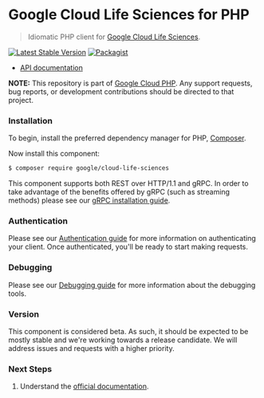 # Google Cloud Life Sciences for PHP

> Idiomatic PHP client for [Google Cloud Life Sciences](https://cloud.google.com/life-sciences).

[![Latest Stable Version](https://poser.pugx.org/google/cloud-life-sciences/v/stable)](https://packagist.org/packages/google/cloud-life-sciences) [![Packagist](https://img.shields.io/packagist/dm/google/cloud-life-sciences.svg)](https://packagist.org/packages/google/cloud-life-sciences)

* [API documentation](https://cloud.google.com/php/docs/reference/cloud-life-sciences/latest)

**NOTE:** This repository is part of [Google Cloud PHP](https://github.com/googleapis/google-cloud-php). Any
support requests, bug reports, or development contributions should be directed to
that project.

### Installation

To begin, install the preferred dependency manager for PHP, [Composer](https://getcomposer.org/).

Now install this component:

```sh
$ composer require google/cloud-life-sciences
```

This component supports both REST over HTTP/1.1 and gRPC. In order to take advantage of the benefits offered by gRPC (such as streaming methods)
please see our [gRPC installation guide](https://cloud.google.com/php/grpc).

### Authentication

Please see our [Authentication guide](https://github.com/googleapis/google-cloud-php/blob/main/AUTHENTICATION.md) for more information
on authenticating your client. Once authenticated, you'll be ready to start making requests.

### Debugging

Please see our [Debugging guide](https://github.com/googleapis/google-cloud-php/blob/main/DEBUG.md)
for more information about the debugging tools.

### Version

This component is considered beta. As such, it should be expected to be mostly
stable and we're working towards a release candidate. We will address issues
and requests with a higher priority.

### Next Steps

1. Understand the [official documentation](https://cloud.google.com/life-sciences/docs).
